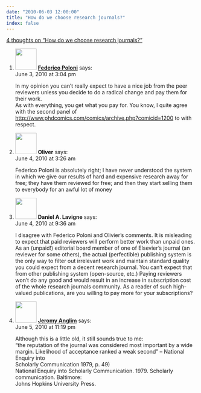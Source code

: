 ```yaml
---
date: "2010-06-03 12:00:00"
title: "How do we choose research journals?"
index: false
---
```


[4 thoughts on &ldquo;How do we choose research journals?&rdquo;](/lemire/blog/2010/06-03-how-do-we-choose-research-journals)

<ol class="comment-list">
<li id="comment-52561" class="comment even thread-even depth-1">
<div class="comment-author vcard">
<img alt src="https://secure.gravatar.com/avatar/7f42ed8d314f93a77988b0a7c1b8e1fc?s=56&#038;d=mm&#038;r=g" srcset="https://secure.gravatar.com/avatar/7f42ed8d314f93a77988b0a7c1b8e1fc?s=112&#038;d=mm&#038;r=g 2x" class="avatar avatar-56 photo" height="56" width="56" decoding="async" /> <b class="fn"><a href="http://fph.altervista.org" class="url" rel="ugc external nofollow">Federico Poloni</a></b> <span class="says">says:</span> </div>
<div class="comment-metadata"><time datetime="2010-06-03T15:04:07+00:00">June 3, 2010 at 3:04 pm</time></a> </div>
<div class="comment-content">
<p>In my opinion you can&rsquo;t really expect to have a nice job from the peer reviewers unless you decide to do a radical change and pay them for their work.<br/>
As with everything, you get what you pay for. You know, I quite agree with the second panel of <a href="http://www.phdcomics.com/comics/archive.php?comicid=1200" rel="nofollow ugc">http://www.phdcomics.com/comics/archive.php?comicid=1200</a> to with respect.</p>
</div>
</li>
<li id="comment-52562" class="comment odd alt thread-odd thread-alt depth-1">
<div class="comment-author vcard">
<img alt src="https://secure.gravatar.com/avatar/46fc661594284c99285f06276fe927ec?s=56&#038;d=mm&#038;r=g" srcset="https://secure.gravatar.com/avatar/46fc661594284c99285f06276fe927ec?s=112&#038;d=mm&#038;r=g 2x" class="avatar avatar-56 photo" height="56" width="56" decoding="async" /> <b class="fn">Oliver</b> <span class="says">says:</span> </div>
<div class="comment-metadata"><time datetime="2010-06-04T03:26:29+00:00">June 4, 2010 at 3:26 am</time></a> </div>
<div class="comment-content">
<p>Federico Poloni is absolutely right; I have never understood the system in which we give our results of hard and expensive research away for free; they have them reviewed for free; and then they start selling them to everybody for an awful lot of money</p>
</div>
</li>
<li id="comment-52564" class="comment even thread-even depth-1">
<div class="comment-author vcard">
<img alt src="https://secure.gravatar.com/avatar/1ba726f3d4db46e8d4e7f23eeedae153?s=56&#038;d=mm&#038;r=g" srcset="https://secure.gravatar.com/avatar/1ba726f3d4db46e8d4e7f23eeedae153?s=112&#038;d=mm&#038;r=g 2x" class="avatar avatar-56 photo" height="56" width="56" loading="lazy" decoding="async" /> <b class="fn">Daniel A. Lavigne</b> <span class="says">says:</span> </div>
<div class="comment-metadata"><time datetime="2010-06-04T09:36:43+00:00">June 4, 2010 at 9:36 am</time></a> </div>
<div class="comment-content">
<p>I disagree with Federico Poloni and Olivier&rsquo;s comments. It is misleading to expect that paid reviewers will perform better work than unpaid ones. As an (unpaid!) editorial board member of one of Elsevier&rsquo;s journal (an reviewer for some others), the actual (perfectible) publishing system is the only way to filter out irrelevant work and maintain standard quality you could expect from a decent research journal. You can&rsquo;t expect that from other publishing system (open-source, etc.) Paying reviewers won&rsquo;t do any good and would result in an increase in subscription cost of the whole research journals community. As a reader of such high-valued publications, are you willing to pay more for your subscriptions?</p>
</div>
</li>
<li id="comment-52571" class="comment odd alt thread-odd thread-alt depth-1">
<div class="comment-author vcard">
<img alt src="https://secure.gravatar.com/avatar/?s=56&#038;d=mm&#038;r=g" srcset="https://secure.gravatar.com/avatar/?s=112&#038;d=mm&#038;r=g 2x" class="avatar avatar-56 photo avatar-default" height="56" width="56" loading="lazy" decoding="async" /> <b class="fn"><a href="https://jeromyanglim.blogspot.com" class="url" rel="ugc external nofollow">Jeromy Anglim</a></b> <span class="says">says:</span> </div>
<div class="comment-metadata"><time datetime="2010-06-05T23:19:52+00:00">June 5, 2010 at 11:19 pm</time></a> </div>
<div class="comment-content">
<p>Although this is a little old, it still sounds true to me:<br/>
&ldquo;the reputation of the journal was considered most important by a wide<br/>
margin. Likelihood of acceptance ranked a weak second&rdquo; &#8211; National Enquiry into<br/>
Scholarly Communication 1979, p. 49)<br/>
National Enquiry into Scholarly Communication. 1979. Scholarly communication. Baltimore:<br/>
Johns Hopkins University Press.</p>
</div>
</li>
</ol>
